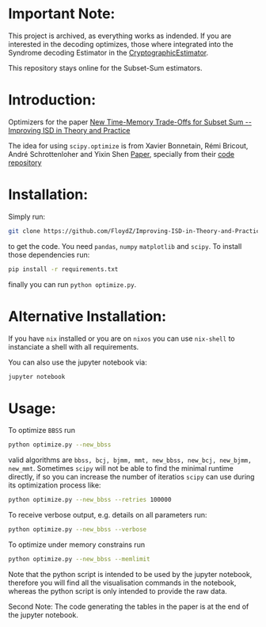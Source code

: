 Important Note:
===============
This project is archived, as everything works as indended. If you are interested
in the decoding optimizes, those where integrated into the Syndrome decoding
Estimator in the [CryptographicEstimator](https://github.com/Crypto-TII/CryptographicEstimators).

This repository stays online for the Subset-Sum estimators.

Introduction:
=============


Optimizers for the paper [New Time-Memory Trade-Offs for Subset Sum -- Improving ISD in Theory and Practice](https://eprint.iacr.org/2022/1329)

The idea for using `scipy.optimize` is from Xavier Bonnetain, Rémi Bricout, André Schrottenloher  and Yixin Shen [Paper](https://eprint.iacr.org/2020/168), specially from their [code repository](https://github.com/xbonnetain/optimization-subset-sum)

Installation:
=====

Simply run:
```bash
git clone https://github.com/FloydZ/Improving-ISD-in-Theory-and-Practice
```
to get the code. You need `pandas`, `numpy` `matplotlib` and `scipy`. To
install those dependencies run:
```bash
pip install -r requirements.txt
```
finally you can run `python optimize.py`.

Alternative Installation:
=====
If you have `nix` installed or you are on `nixos` you can use `nix-shell` to
instanciate a shell with all requirements.

You can also use the jupyter notebook via:
```bash
jupyter notebook
```

Usage:
======
To optimize `BBSS` run
```bash
python optimize.py --new_bbss
```
valid algorithms are `bbss, bcj, bjmm, mmt, new_bbss, new_bcj, new_bjmm, new_mmt`. 
Sometimes `scipy` will not be able to find the minimal runtime directly, if so 
you can increase the number of iteratios `scipy` can use during its optimization
process like:
```bash
python optimize.py --new_bbss --retries 100000
```

To receive verbose output, e.g. details on all parameters run:
```bash
python optimize.py --new_bbss --verbose
```

To optimize under memory constrains run
```bash
python optimize.py --new_bbss --memlimit
```

Note that the python script is intended to be used by the jupyter notebook,
therefore you will find all the visualisation commands in the notebook, whereas
the python script is only intended to provide the raw data.

Second Note: The code generating the tables in the paper is at the end of
the jupyter notebook.
